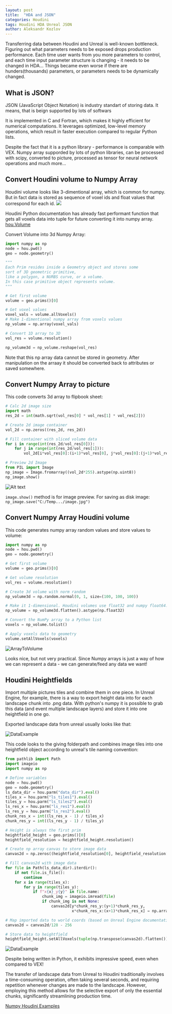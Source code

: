 ```yaml
---
layout: post
title:  "HDA and JSON"
categories: Houdini
tags: Houdini HDA Unreal JSON
author: Aleksandr Kozlov
---
```


Transferring data between Houdini and Unreal is well-known bottleneck. Figuring out what parameters needs to be exposed drops production performance. Each time user wants from you more parameters to control, and each time input parameter structure is changing - it needs to be changed in HDA... Things became even worse if there are hunders(thousands) parameters, or parameters needs to be dynamically changed.  

## What is JSON?

JSON (JavaScript Object Notation) is industry standart of storing data. It means, that is beign supported by lots of softwars

It is implemented in C and Fortran, which makes it highly efficient for numerical computations. It leverages optimized, low-level memory operations, which result in faster execution compared to regular Python lists. 

Despite the fact that it is a python library - performance is comparable with VEX. Numpy array supporded by lots of python libraries, can be processed with scipy, converted to picture, processed as tensor for neural network operations and much more...

## Convert Houdini volume to Numpy Array

Houdini volume looks like 3-dimentional array, which is common for numpy. But in fact data is stored as sequence of voxel ids and float values that correspond for each id.
![](https://raw.githubusercontent.com/AlekVolok/AlekVolok.github.io/main/_attachments/houdini_numpy/voxels_data_attrib.jpg) 

Houdini Python documentation has already fast performant function that gets all voxels data into tuple for future converting it into numpy array.
[hou.Volume](https://www.sidefx.com/docs/houdini/hom/hou/Volume.html)

Convert Volume into 3d Numpy Array:

```python
import numpy as np
node = hou.pwd()
geo = node.geometry()

"""
Each Prim resides inside a Geometry object and stores some 
sort of 3D geometric primitive, 
like a polygon, a NURBS curve, or a volume.
In this case primitive object represents volume.
"""

# Get first volume
volume = geo.prims()[0]

# Get voxel values
voxel_vals = volume.allVoxels()
# Make 1-dimentional numpy array from voxels values
np_volume = np.array(voxel_vals)

# Convert 1D array to 3D
vol_res = volume.resolution()

np_volume3d = np_volume.reshape(vol_res) 
```
Note that this np array data cannot be stored in geometry. After manipulation on the arraay it should be converted back to attributes or saved somewhere. 

## Convert Numpy Array to picture

This code converts 3d array to flipbook sheet:

```python
# Calc 2d image size
import math
res_2d = int(math.sqrt(vol_res[0] * vol_res[1] * vol_res[2]))

# Create 2d image container
vol_2d = np.zeros((res_2d, res_2d))

# Fill container with sliced volume data
for i in range(int(res_2d/vol_res[0])):
    for j in range(int(res_2d/vol_res[1])):
        vol_2d[i*vol_res[0]:(i+1)*vol_res[0], j*vol_res[0]:(j+1)*vol_res[0]] = np_volume3d[:,:,(j+i)]

# Preview 2d Image
from PIL import Image
np_image = Image.fromarray((vol_2d*255).astype(np.uint8))
np_image.show()
```
![Alt text](https://raw.githubusercontent.com/AlekVolok/AlekVolok.github.io/main/_attachments/houdini_numpy/slices_volume_preview.jpg)

```image.show()``` method is for image preview. For saving as disk image: ```np_image.save("C:/Temp.../image.jpg")```

## Convert Numpy Array Houdini volume

This code generates numpy array random values and store values to volume:

```python
import numpy as np
node = hou.pwd()
geo = node.geometry()

# Get first volume
volume = geo.prims()[0]

# Get volume resolution
vol_res = volume.resolution()

# Create 3d volume with norm random
np_volume3d = np.random.normal(0, 1, size=(100, 100, 100))

# Make it 1-dimensional. Houdini volumes use float32 and numpy float64. So data needs to be converted.
np_volume = np_volume3d.flatten().astype(np.float32)

# Convert the NumPy array to a Python list
voxels = np_volume.tolist()

# Apply voxels data to geometry
volume.setAllVoxels(voxels)
```

![ArrayToVolume](https://raw.githubusercontent.com/AlekVolok/AlekVolok.github.io/main/_attachments/houdini_numpy/array_to_volume.jpg)

Looks nice, but not very practical. Since Numpy arrays is just a way of how we can represent a data - we can generate/feed any data we want!

## Houdini Heightfields

Import multiple pictures tiles and combine them in one piece. In Unreal Engine, for example, there is a way to export height data into for each landscape chunk into .png data. With python's numpy it is possible to grab this data (and event multiple landscape layers) and store it into one heightfield in one go.

Exported landscape data from unreal usually looks like that:

![DataExample](https://raw.githubusercontent.com/AlekVolok/AlekVolok.github.io/main/_attachments/houdini_numpy/exported_data.jpg)

This code looks to the giving folderpath and combines image tiles into one heightfield object according to unreal's tile naming convention:

```python
from pathlib import Path
import imageio
import numpy as np

# Define variables
node = hou.pwd()
geo = node.geometry()
ls_data_dir = hou.parm("data_dir").eval()
tiles_x = hou.parm("ls_tiles1").eval()
tiles_y = hou.parm("ls_tiles2").eval()
ls_res_x = hou.parm("ls_res1").eval()
ls_res_y = hou.parm("ls_res2").eval()
chunk_res_x = int((ls_res_x - 1) / tiles_x)
chunk_res_y = int((ls_res_y - 1) / tiles_y)

# Height is always the first prim 
heightfield_height = geo.prims()[0]
heightfield_resolution = heightfield_height.resolution()

# Create np array canvas to store image data
canvas2d = np.zeros((heightfield_resolution[0], heightfield_resolution[1]))

# Fill canvas2d with image data
for file in Path(ls_data_dir).iterdir():
    if not file.is_file():
        continue
    for x in range(tiles_x):
        for y in range(tiles_y):
            if f"x{x}_y{y}" in file.name:
                chunk_img = imageio.imread(file)
                if chunk_img is not None:
                    canvas2d[y*chunk_res_y:(y+1)*chunk_res_y, 
                             x*chunk_res_x:(x+1)*chunk_res_x] = np.array(chunk_img)

# Map imported data to world coords (based on Unreal Engine documentation)
canvas2d = canvas2d/128 - 256

# Store data to heightfield
heightfield_height.setAllVoxels(tuple(np.transpose(canvas2d).flatten()))
```
![DataExample](https://raw.githubusercontent.com/AlekVolok/AlekVolok.github.io/main/_attachments/houdini_numpy/landscape_to_houdini.jpg)

Despite being written in Python, it exhibits impressive speed, even when compared to VEX! 

The transfer of landscape data from Unreal to Houdini traditionally involves a time-consuming operation, often taking several seconds, and requiring repetition whenever changes are made to the landscape. However, employing this method allows for the selective export of only the essential chunks, significantly streamlining production time.

[Numpy Houdini Examples](https://github.com/AlekVolok/HoudiniExamples/blob/master/numpy_array.hiplc)